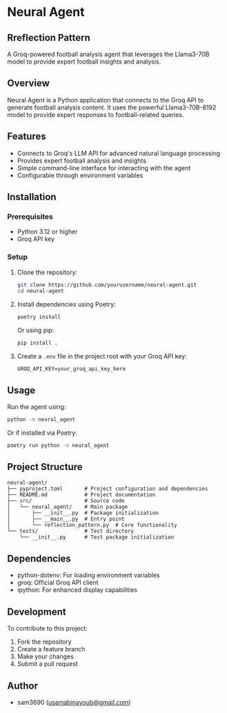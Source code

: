 # Neural Agent


## Rreflection Pattern

A Groq-powered football analysis agent that leverages the Llama3-70B model to provide expert football insights and analysis.

## Overview

Neural Agent is a Python application that connects to the Groq API to generate football analysis content. It uses the powerful Llama3-70B-8192 model to provide expert responses to football-related queries.

## Features

- Connects to Groq's LLM API for advanced natural language processing
- Provides expert football analysis and insights
- Simple command-line interface for interacting with the agent
- Configurable through environment variables

## Installation

### Prerequisites

- Python 3.12 or higher
- Groq API key

### Setup

1. Clone the repository:
   ```bash
   git clone https://github.com/yourusername/neural-agent.git
   cd neural-agent
   ```

2. Install dependencies using Poetry:
   ```bash
   poetry install
   ```
   
   Or using pip:
   ```bash
   pip install .
   ```

3. Create a `.env` file in the project root with your Groq API key:
   ```
   GROQ_API_KEY=your_groq_api_key_here
   ```

## Usage

Run the agent using:

```bash
python -m neural_agent
```

Or if installed via Poetry:

```bash
poetry run python -m neural_agent
```

## Project Structure

```
neural-agent/
├── pyproject.toml       # Project configuration and dependencies
├── README.md            # Project documentation
├── src/                 # Source code
│   └── neural_agent/    # Main package
│       ├── __init__.py  # Package initialization
│       ├── __main__.py  # Entry point
│       └── reflection_pattern.py  # Core functionality
└── tests/               # Test directory
    └── __init__.py      # Test package initialization
```

## Dependencies

- python-dotenv: For loading environment variables
- groq: Official Groq API client
- ipython: For enhanced display capabilities

## Development

To contribute to this project:

1. Fork the repository
2. Create a feature branch
3. Make your changes
4. Submit a pull request

<!-- ## License

[Specify your license here] -->

## Author

- sam3690 (usamabinayoub@gmail.com)